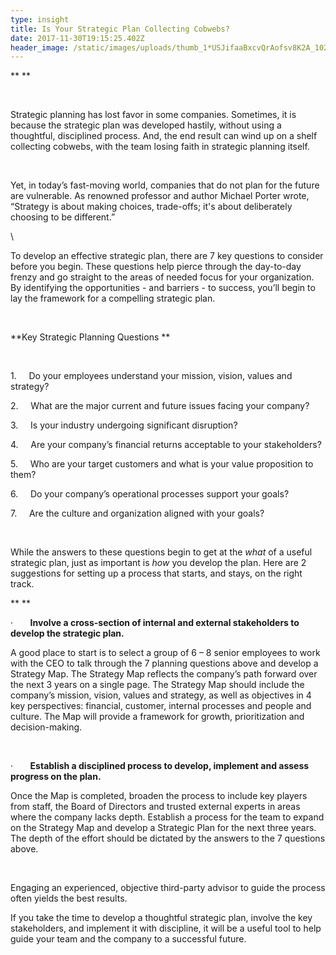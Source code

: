 ```yaml
---
type: insight
title: Is Your Strategic Plan Collecting Cobwebs?
date: 2017-11-30T19:15:25.402Z
header_image: /static/images/uploads/thumb_1*USJifaaBxcvQrAofsv8K2A_1024.jpg
---
```


** **

 

Strategic
planning has lost favor in some companies. Sometimes, it is because the strategic
plan was developed hastily, without using a thoughtful, disciplined process. And,
the end result can wind up on a shelf collecting cobwebs, with the team losing
faith in strategic planning itself. 

 

Yet,
in today’s fast-moving world, companies that do not plan for the future are
vulnerable. As renowned professor and author Michael Porter wrote,
“Strategy is about making choices, trade-offs; it's about deliberately choosing
to be different.”

\

To develop an
effective strategic plan, there are 7 key questions to consider before you
begin. These questions help pierce through the day-to-day frenzy and go
straight to the areas of needed focus for your organization. By identifying the
opportunities - and barriers - to success, you’ll begin to lay the framework
for a compelling strategic plan. 

 

**Key Strategic Planning
Questions **

 

1\.     Do your employees understand
your mission, vision, values and strategy?

2\.     What are the major current
and future issues facing your company?

3\.     Is your industry undergoing
significant disruption? 

4\.     Are your company’s financial
returns acceptable to your stakeholders?

5\.     Who are your target
customers and what is your value proposition to them?

6\.     Do your company’s
operational processes support your goals?

7\.     Are the culture and
organization aligned with your goals? 

 

While
the answers to these questions begin to get at the *what* of a useful strategic plan, just as important is *how* you develop the plan. Here are 2
suggestions for setting up a process that starts, and stays, on the right
track. 

** **

·      
**Involve a cross-section of
internal and external stakeholders to develop the strategic plan.**

A
good place to start is to select a group of 6 – 8 senior employees to work with
the CEO to talk through the 7 planning questions above and develop a Strategy
Map. The Strategy Map reflects the company’s path forward over the next 3 years
on a single page. The Strategy Map should include the company’s mission,
vision, values and strategy, as well as objectives in 4 key perspectives:
financial, customer, internal processes and people and culture. The Map will
provide a framework for growth, prioritization and decision-making. 

 

·      
**Establish a disciplined
process to develop, implement and assess progress on the plan.**

Once
the Map is completed, broaden the process to include key players from staff,
the Board of Directors and trusted external experts in areas where the company
lacks depth. Establish a process for the team to expand on the Strategy Map and
develop a Strategic Plan for the next three years. The depth of the effort
should be dictated by the answers to the 7 questions above. 

 

Engaging
an experienced, objective third-party advisor to guide the process often yields
the best results. 

If you
take the time to develop a thoughtful strategic plan, involve the key
stakeholders, and implement it with discipline, it will be a useful tool to
help guide your team and the company to a successful future. 

 
